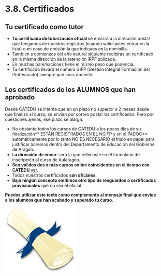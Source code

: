 # 3.8. Certificados

## Tu certificado como tutor

 * **Tu certificado de tutorización oficial** se enviará a la dirección postal que tengamos de nuestros registros (cuando solicitastes entrar en la lista) o en caso de omisión la que indiques en la nominilla.
 * También a comienzos del año natural siguiente recibirás un certificado en la misma dirección de la retención IRPF aplicada.
 * En muchas baremaciones tiene el mismo peso que ponencia. 
 * Tu certificado llevará el número GIFP (Gestión Integral Formación del Profesorado) siempre que seas docente.


## Los certificados de los ALUMNOS que han aprobado

Desde CATEDU se intenta que en un plazo no superior a 2 meses desde que finalizó el curso, se envíen por correo postal los certificados. Pero por cuestiones ajenas, ese plazo se alarga.

* No obstante todos los cursos de CATEDU a los pocos días de su finalización** ESTÁN REGISTRADOS EN EL NGIFP y en el PADOC** automáticamente por lo tanto NO ES NECESARIO el título en papel para justificar baremos dentro del Departamento de Educación del Gobierno de Aragón.
* **La dirección de envío**: será la que rellenaste en el formulario de inscripción al curso de Aularagón.
* **Son válidos dos o más cursos online coincidentes en el tiempo con CATEDU** [ver](http://soporte.catedu.es/kb/faq.php?id=2).
* Todos nuestros certificados **son oficiales**.
* **Bajo ningún concepto emitimos otro tipo de resguardos o certificados provisionales** que no sea el oficial.


**Puedes utilizar este texto como complemento al mensaje final que envíes a los alumnos que han acabado y superado tu curso**.


![](img/descarga.jpg)

